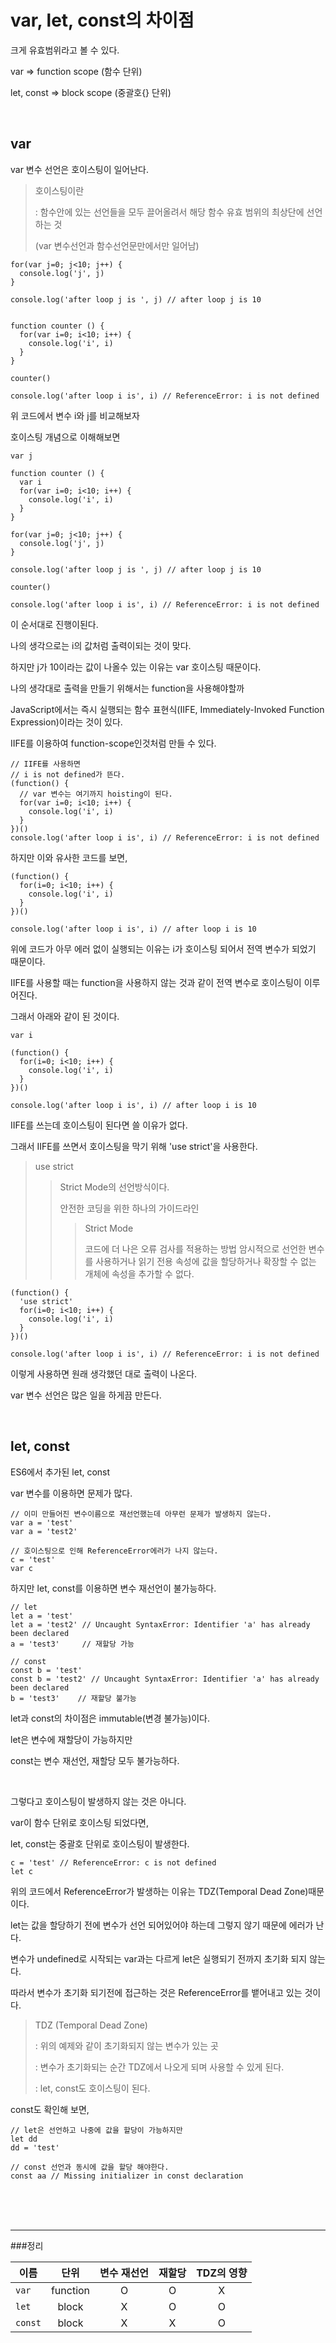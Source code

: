var, let, const의 차이점
==========

크게 유효범위라고 볼 수 있다.

var =>  function scope (함수 단위)

let, const => block scope (중괄호{} 단위)

<br>

var
----------
var 변수 선언은 호이스팅이 일어난다.

>호이스팅이란
>
>   : 함수안에 있는 선언들을 모두 끌어올려서 해당 함수 유효 범위의 최상단에 선언하는 것
> 
> (var 변수선언과 함수선언문만에서만 일어남)
>


```
for(var j=0; j<10; j++) {
  console.log('j', j)
}

console.log('after loop j is ', j) // after loop j is 10


function counter () {
  for(var i=0; i<10; i++) {
    console.log('i', i)
  }
}

counter()

console.log('after loop i is', i) // ReferenceError: i is not defined
```
위 코드에서 변수 i와 j를 비교해보자

호이스팅 개념으로 이해해보면
```
var j

function counter () {
  var i
  for(var i=0; i<10; i++) {
    console.log('i', i)
  }
}

for(var j=0; j<10; j++) {
  console.log('j', j)
}

console.log('after loop j is ', j) // after loop j is 10

counter()

console.log('after loop i is', i) // ReferenceError: i is not defined
```
이 순서대로 진행이된다.

나의 생각으로는 i의 값처럼 출력이되는 것이 맞다.

하지만 j가 10이라는 값이 나올수 있는 이유는 var 호이스팅 때문이다.

나의 생각대로 출력을 만들기 위해서는 function을 사용해야할까

JavaScript에서는 즉시 실행되는 함수 표현식(IIFE, Immediately-Invoked Function Expression)이라는 것이 있다.

IIFE를 이용하여 function-scope인것처럼 만들 수 있다. 

```
// IIFE를 사용하면
// i is not defined가 뜬다.
(function() {
  // var 변수는 여기까지 hoisting이 된다.
  for(var i=0; i<10; i++) {
    console.log('i', i)
  }
})()
console.log('after loop i is', i) // ReferenceError: i is not defined
```

하지만 이와 유사한 코드를 보면,
```
(function() {
  for(i=0; i<10; i++) {
    console.log('i', i)
  }
})()

console.log('after loop i is', i) // after loop i is 10
```

위에 코드가 아무 에러 없이 실행되는 이유는 i가 호이스팅 되어서 전역 변수가 되었기 때문이다.

IIFE를 사용할 때는 function을 사용하지 않는 것과 같이 전역 변수로 호이스팅이 이루어진다.

그래서 아래와 같이 된 것이다.

```
var i

(function() {
  for(i=0; i<10; i++) {
    console.log('i', i)
  }
})()

console.log('after loop i is', i) // after loop i is 10
```

IIFE를 쓰는데 호이스팅이 된다면 쓸 이유가 없다.

그래서 IIFE를 쓰면서 호이스팅을 막기 위해 'use strict'을 사용한다.

>use strict
>   >Strict Mode의 선언방식이다.
>   >
>   >안전한 코딩을 위한 하나의 가이드라인
>   >
>   >   >Strict Mode
>   >   >
>   >   >코드에 더 나은 오류 검사를 적용하는 방법
>   >   >암시적으로 선언한 변수를 사용하거나 읽기 전용 속성에 값을 할당하거나 확장할 수 없는 개체에 속성을 추가할 수 없다.

```
(function() {
  'use strict'
  for(i=0; i<10; i++) {
    console.log('i', i)
  }
})()

console.log('after loop i is', i) // ReferenceError: i is not defined
```

이렇게 사용하면 원래 생각했던 대로 출력이 나온다.

var 변수 선언은 많은 일을 하게끔 만든다.

<br>

let, const
----------

ES6에서 추가된 let, const

var 변수를 이용하면 문제가 많다.

```
// 이미 만들어진 변수이름으로 재선언했는데 아무런 문제가 발생하지 않는다.
var a = 'test'
var a = 'test2'

// 호이스팅으로 인해 ReferenceError에러가 나지 않는다.
c = 'test'
var c
```

하지만 let, const를 이용하면 변수 재선언이 불가능하다.
```
// let
let a = 'test'
let a = 'test2' // Uncaught SyntaxError: Identifier 'a' has already been declared
a = 'test3'     // 재할당 가능

// const
const b = 'test'
const b = 'test2' // Uncaught SyntaxError: Identifier 'a' has already been declared
b = 'test3'    // 재할당 불가능
```

let과 const의 차이점은 immutable(변경 불가능)이다.

let은 변수에 재할당이 가능하지만

const는 변수 재선언, 재할당 모두 불가능하다. 

<br>

그렇다고 호이스팅이 발생하지 않는 것은 아니다.

var이 함수 단위로 호이스팅 되었다면,

let, const는 중괄호 단위로 호이스팅이 발생한다.

```
c = 'test' // ReferenceError: c is not defined
let c
```
위의 코드에서 ReferenceError가 발생하는 이유는 TDZ(Temporal Dead Zone)때문이다.

let는 값을 할당하기 전에 변수가 선언 되어있어야 하는데 그렇지 않기 때문에 에러가 난다.

변수가 undefined로 시작되는 var과는 다르게 let은 실행되기 전까지 초기화 되지 않는다.

따라서 변수가 초기화 되기전에 접근하는 것은 ReferenceError를 뱉어내고 있는 것이다.

> TDZ (Temporal Dead Zone)
>
>   : 위의 예제와 같이 초기화되지 않는 변수가 있는 곳
>
>   : 변수가 초기화되는 순간 TDZ에서 나오게 되며 사용할 수 있게 된다.
>
>   : let, const도 호이스팅이 된다.


const도 확인해 보면,
```
// let은 선언하고 나중에 값을 할당이 가능하지만
let dd
dd = 'test'

// const 선언과 동시에 값을 할당 해야한다.
const aa // Missing initializer in const declaration
```

<br><br><br>
<hr />

###정리
   
| 이름 | 단위 | 변수 재선언 | 재할당 | TDZ의 영향 |
| --- | :---:| :---: | :---: | :---: |
|`var` | function | O | O | X |
|`let` | block | X | O | O |
|`const` | block | X | X | O |











